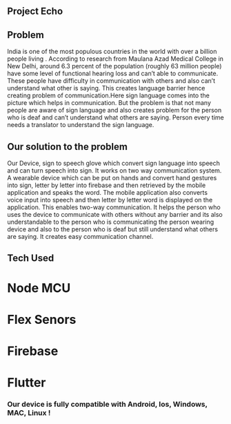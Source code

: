 ## Project Echo

## Problem
India is one of the most populous countries in the world with over a billion people living . 
According to research from Maulana Azad Medical College in New Delhi, around 6.3 percent of the population (roughly 63 million people) have some level of functional hearing loss and can’t able to communicate.
These people have difficulty in communication with others and also can’t understand what other is saying. 
This creates language barrier hence creating problem of communication.Here sign language comes into the picture which helps in communication. 
But the problem is that not many people are aware of sign language and  also creates problem for the person who is deaf and can’t understand what others are saying. 
Person  every time needs a translator to understand the sign language. 

## Our solution to the problem
Our Device, sign to speech glove which convert sign language into speech and can turn speech into sign. It works on two way communication system. 
A wearable device which can be put on hands and convert hand gestures into sign, letter by letter into firebase and then retrieved by the mobile application and speaks the word. The mobile application also converts voice input into speech and then letter by letter word is displayed on the application. 
This enables two-way communication. It helps the person who uses the device to communicate with others without any barrier and its also understandable to the person who is communicating the person wearing device and also to the person who is deaf but still understand what others are saying. It creates easy communication channel.


## Tech Used
# Node MCU
# Flex Senors
# Firebase
# Flutter


### Our device is fully compatible with Android, Ios, Windows, MAC, Linux !
